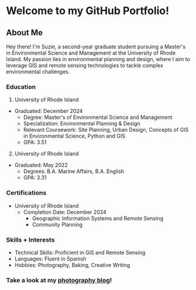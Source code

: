 # Welcome to my GitHub Portfolio!



## About Me


Hey there! I'm Suzie, a second-year graduate student pursuing a Master's in Environmental Science and Management at the University of Rhode Island. My passion lies in environmental planning and design, where I aim to leverage GIS and remote sensing technologies to tackle complex environmental challenges.


### Education
1. University of Rhode Island
- Graduated: December 2024
	- Degree: Master's of Environmental Science and Management
	- Specialization: Environmental Planning & Design
	- Relevant Coursework: Site Planning, Urban Design, Concepts of GIS in Environmental Science, Python and GIS
 	- GPA: 3.51
2. University of Rhode Island
- Graduated: May 2022
	- Degrees: B.A. Marine Affairs, B.A. English
	- GPA: 3.31

### Certifications
- University of Rhode Island
	- Completion Date: December 2024
		- Geographic Information Systems and Remote Sensing
		- Community Planning


### Skills + Interests
+ Technical Skills: Proficient in GIS and Remote Sensing
+ Languages: Fluent in Spanish
+ Hobbies: Photography, Baking, Creative Writing



### Take a look at my [photography blog](https://sites.google.com/uri.edu/suziesphotography)!
